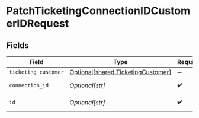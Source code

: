 # PatchTicketingConnectionIDCustomerIDRequest


## Fields

| Field                                                                              | Type                                                                               | Required                                                                           | Description                                                                        |
| ---------------------------------------------------------------------------------- | ---------------------------------------------------------------------------------- | ---------------------------------------------------------------------------------- | ---------------------------------------------------------------------------------- |
| `ticketing_customer`                                                               | [Optional[shared.TicketingCustomer]](undefined/models/shared/ticketingcustomer.md) | :heavy_minus_sign:                                                                 | N/A                                                                                |
| `connection_id`                                                                    | *Optional[str]*                                                                    | :heavy_check_mark:                                                                 | ID of the connection                                                               |
| `id`                                                                               | *Optional[str]*                                                                    | :heavy_check_mark:                                                                 | ID of the Customer                                                                 |